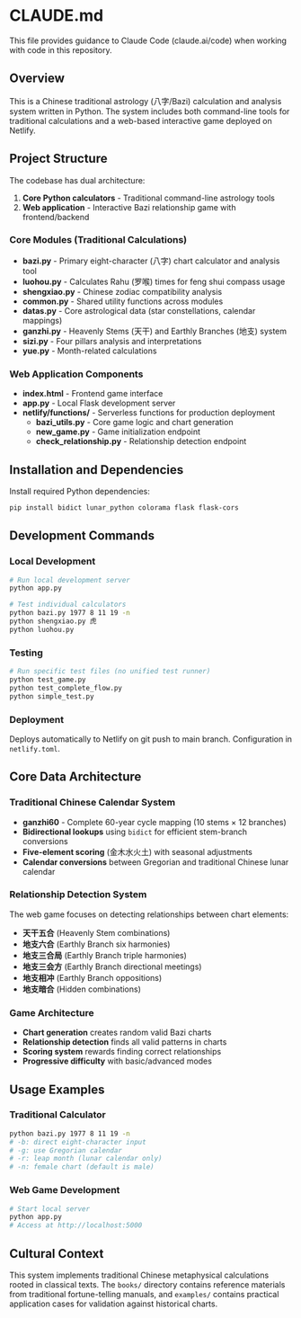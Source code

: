 # CLAUDE.md

This file provides guidance to Claude Code (claude.ai/code) when working with code in this repository.

## Overview

This is a Chinese traditional astrology (八字/Bazi) calculation and analysis system written in Python. The system includes both command-line tools for traditional calculations and a web-based interactive game deployed on Netlify.

## Project Structure

The codebase has dual architecture:
1. **Core Python calculators** - Traditional command-line astrology tools
2. **Web application** - Interactive Bazi relationship game with frontend/backend

### Core Modules (Traditional Calculations)
- **bazi.py** - Primary eight-character (八字) chart calculator and analysis tool
- **luohou.py** - Calculates Rahu (罗喉) times for feng shui compass usage  
- **shengxiao.py** - Chinese zodiac compatibility analysis
- **common.py** - Shared utility functions across modules
- **datas.py** - Core astrological data (star constellations, calendar mappings)
- **ganzhi.py** - Heavenly Stems (天干) and Earthly Branches (地支) system
- **sizi.py** - Four pillars analysis and interpretations
- **yue.py** - Month-related calculations

### Web Application Components
- **index.html** - Frontend game interface
- **app.py** - Local Flask development server 
- **netlify/functions/** - Serverless functions for production deployment
  - **bazi_utils.py** - Core game logic and chart generation
  - **new_game.py** - Game initialization endpoint
  - **check_relationship.py** - Relationship detection endpoint

## Installation and Dependencies

Install required Python dependencies:
```bash
pip install bidict lunar_python colorama flask flask-cors
```

## Development Commands

### Local Development
```bash
# Run local development server
python app.py

# Test individual calculators
python bazi.py 1977 8 11 19 -n
python shengxiao.py 虎
python luohou.py
```

### Testing
```bash
# Run specific test files (no unified test runner)
python test_game.py
python test_complete_flow.py
python simple_test.py
```

### Deployment
Deploys automatically to Netlify on git push to main branch. Configuration in `netlify.toml`.

## Core Data Architecture

### Traditional Chinese Calendar System
- **ganzhi60** - Complete 60-year cycle mapping (10 stems × 12 branches)
- **Bidirectional lookups** using `bidict` for efficient stem-branch conversions
- **Five-element scoring** (金木水火土) with seasonal adjustments
- **Calendar conversions** between Gregorian and traditional Chinese lunar calendar

### Relationship Detection System
The web game focuses on detecting relationships between chart elements:
- **天干五合** (Heavenly Stem combinations)
- **地支六合** (Earthly Branch six harmonies) 
- **地支三合局** (Earthly Branch triple harmonies)
- **地支三会方** (Earthly Branch directional meetings)
- **地支相冲** (Earthly Branch oppositions)
- **地支暗合** (Hidden combinations)

### Game Architecture
- **Chart generation** creates random valid Bazi charts
- **Relationship detection** finds all valid patterns in charts
- **Scoring system** rewards finding correct relationships
- **Progressive difficulty** with basic/advanced modes

## Usage Examples

### Traditional Calculator
```bash
python bazi.py 1977 8 11 19 -n
# -b: direct eight-character input
# -g: use Gregorian calendar 
# -r: leap month (lunar calendar only)
# -n: female chart (default is male)
```

### Web Game Development
```bash
# Start local server
python app.py
# Access at http://localhost:5000
```

## Cultural Context

This system implements traditional Chinese metaphysical calculations rooted in classical texts. The `books/` directory contains reference materials from traditional fortune-telling manuals, and `examples/` contains practical application cases for validation against historical charts.